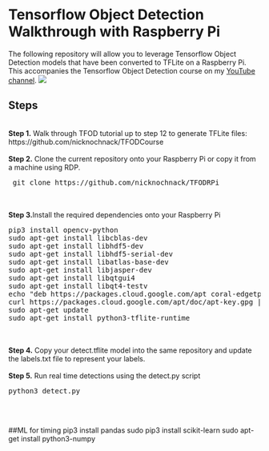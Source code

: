 # Tensorflow Object Detection Walkthrough with Raspberry Pi
<p>The following repository will allow you to leverage Tensorflow Object Detection models that have been converted to TFLite on a Raspberry Pi. This accompanies the Tensorflow Object Detection course on my <a href="https://www.youtube.com/c/nicholasrenotte">YouTube channel</a>. 
<img src="https://i.imgur.com/qkt6XiQ.png">

## Steps
<br />
<b>Step 1.</b> Walk through TFOD tutorial up to step 12 to generate TFLite files: https://github.com/nicknochnack/TFODCourse
<br/><br/>
<b>Step 2.</b> Clone the current repository onto your Raspberry Pi or copy it from a machine using RDP.
<pre> git clone https://github.com/nicknochnack/TFODRPi</pre>
<br/><br/>
<b>Step 3.</b>Install the required dependencies onto your Raspberry Pi
<pre>
pip3 install opencv-python 
sudo apt-get install libcblas-dev
sudo apt-get install libhdf5-dev
sudo apt-get install libhdf5-serial-dev
sudo apt-get install libatlas-base-dev
sudo apt-get install libjasper-dev 
sudo apt-get install libqtgui4 
sudo apt-get install libqt4-testv
echo "deb https://packages.cloud.google.com/apt coral-edgetpu-stable main" | sudo tee /etc/apt/sources.list.d/coral-edgetpu.list
curl https://packages.cloud.google.com/apt/doc/apt-key.gpg | sudo apt-key add -
sudo apt-get update
sudo apt-get install python3-tflite-runtime
</pre>
<br/><br/>
<b>Step 4.</b> Copy your detect.tflite model into the same repository and update the labels.txt file to represent your labels. 
<br/><br/>
<b>Step 5.</b> Run real time detections using the detect.py script
<pre>python3 detect.py</pre>
<br/><br/>

##ML for timing
pip3 install pandas
sudo pip3 install scikit-learn
sudo apt-get install python3-numpy